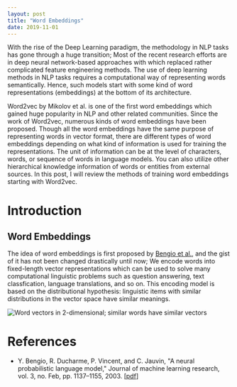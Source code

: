```yaml
---
layout: post
title: "Word Embeddings"
date: 2019-11-01
---
```


With the rise of the Deep Learning paradigm, the methodology in NLP tasks has gone
through a huge transition; Most of the recent research efforts are in deep
neural network-based approaches with which replaced rather complicated feature
engineering methods. The use of deep learning methods in NLP tasks requires a
computational way of representing words semantically. Hence, such models start
with some kind of word representations (embeddings) at the bottom of its
architecture.

Word2vec by Mikolov et al. is one of the first word embeddings which gained
huge popularity in NLP and other related communities. Since the work of
Word2vec, numerous kinds of word embeddings have been proposed. Though all
the word embeddings have the same purpose of representing words in vector
format, there are different types of word embeddings depending on what kind of
information is used for training the representations. The unit of information
can be at the level of characters, words, or sequence of words in language
models. You can also utilize other hierarchical knowledge information of words
or entities from external sources.  In this post, I will review the methods of
training word embeddings starting with Word2vec.

# Introduction

## Word Embeddings

The idea of word embeddings is first proposed by [Bengio et
al.](http://me.jiho.us/bookmarks.html), and the gist of it has not been changed
drastically until now; We encode words into fixed-length vector representations
which can be used to solve many computational linguistic problems such as
question answering, text classfication, language translations, and so on. This
encoding model is based on the distributional hypothesis: linguistic items with
similar distributions in the vector space have similar meanings.

![Word vectors in 2-dimensional; similar words have similar
vectors](http://me.jiho.us/images/posts/word-vectors-2d.png)

# References

* Y. Bengio, R. Ducharme, P. Vincent, and C. Jauvin, "A neural probabilistic
  language model," Journal of machine learning research, vol. 3, no. Feb, pp.
  1137–1155, 2003.
  \[[pdf](http://www.jmlr.org/papers/volume3/bengio03a/bengio03a.pdf)\]
